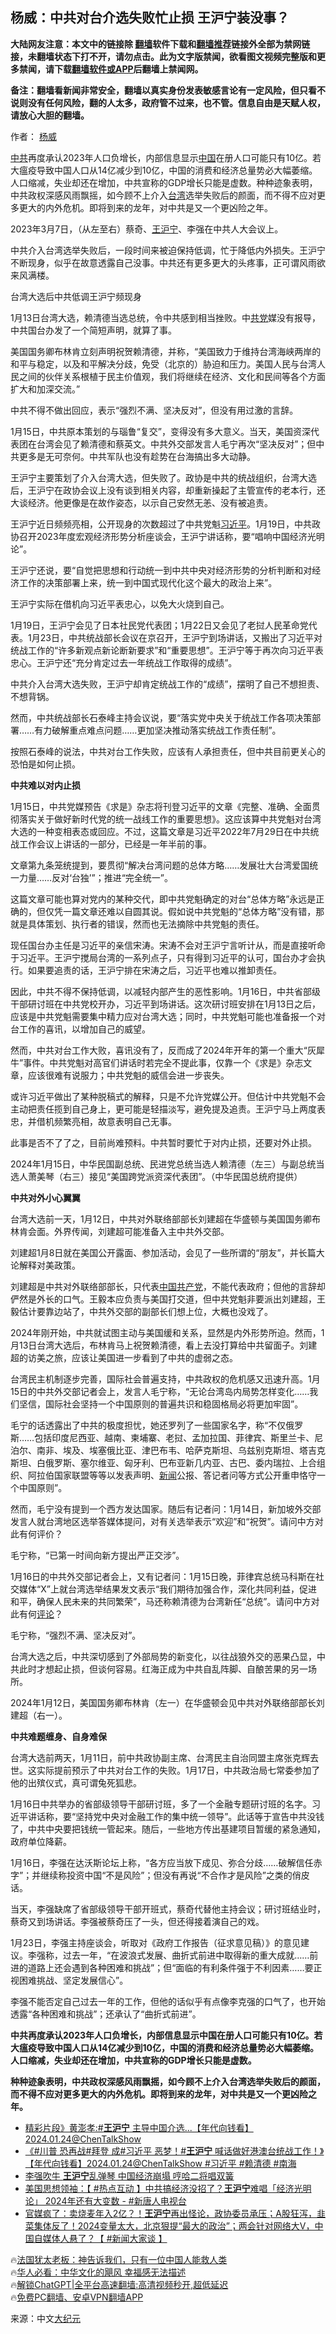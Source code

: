  <!-- 面包屑导航 --> <h2>杨威：中共对台介选失败忙止损 王沪宁装没事？</h2> <p class="notice"><b>大陆网友注意：本文中的链接除 <a href="https://github.com/bannedbook/fanqiang" >翻墙</a>软件下载和<a href="https://github.com/killgcd/justmysocks/blob/master/README.md">翻墙推荐</a>链接外全部为禁网链接，未翻墙状态下打不开，请勿点击。此为文字版禁闻，欲看图文视频完整版和更多禁闻，请下载<a href="https://github.com/bannedbook/fanqiang">翻墙软件或APP</a>后翻墙上禁闻网。</p><p>备注：翻墙看新闻非常安全，翻墙以真实身份发表敏感言论有一定风险，但只看不说则没有任何风险，翻的人太多，政府管不过来，也不管。信息自由是天赋人权，请放心大胆的翻墙。</b></p>  <div class="entry"> <p>作者： <a href="https://www.bannedbook.org/bnews/tag/%e6%9d%a8%e5%a8%81/" class="st_tag internal_tag" rel="tag" title="标签 杨威 下的日志">杨威</a></p> <p id="summary"><a href="https://www.bannedbook.org/bnews/tag/%e4%b8%ad%e5%85%b1/" class="st_tag internal_tag" rel="tag" title="标签 中共 下的日志">中共</a>再度承认2023年人口负增长，内部信息显示<span class='wp_keywordlink_affiliate'><a href="https://www.bannedbook.org/" title="中国" target="_blank">中国</a></span>在册人口可能只有10亿。若大瘟疫导致中国人口从14亿减少到10亿，中国的消费和经济总量势必大幅萎缩。人口缩减，失业却还在增加，中共宣称的GDP增长只能是虚数。种种迹象表明，中共政权深感风雨飘摇，如今顾不上介入<a href="https://www.bannedbook.org/bnews/tag/%e5%8f%b0%e6%b9%be/" class="st_tag internal_tag" rel="tag" title="标签 台湾 下的日志">台湾</a>选举失败后的颜面，而不得不应对更多更大的内外危机。即将到来的龙年，对中共是又一个更凶险之年。</p> <p id="conimg">2023年3月7日，（从左至右）蔡奇、<a href="https://www.bannedbook.org/bnews/tag/%e7%8e%8b%e6%b2%aa%e5%ae%81/" class="st_tag internal_tag" rel="tag" title="标签 王沪宁 下的日志">王沪宁</a>、李强在中共人大会议上。</p> <p>中共介入台湾选举失败后，一段时间来被迫保持低调，忙于降低内外损失。王沪宁不断现身，似乎在故意透露自己没事。中共还有更多更大的头疼事，正可谓风雨欲来风满楼。</p> <p>台湾大选后中共低调王沪宁频现身</p> <p>1月13日台湾大选，赖清德当选总统，令中共感到相当挫败。中<a href="https://www.bannedbook.org/bnews/tag/%E5%85%B1%E5%85%9A/" class="st_tag internal_tag" rel="tag" title="标签 共党 下的日志">共党</a>媒没有报导，中共国台办发了一个简短声明，就算了事。</p> <p>美国国务卿布林肯立刻声明祝贺赖清德，并称，“美国致力于维持台湾海峡两岸的和平与稳定，以及和平解决分歧，免受（北京的）胁迫和压力。美国人民与台湾人民之间的伙伴关系根植于民主价值观，我们将继续在经济、文化和民间等各个方面扩大和加深交流。”</p> <p>中共不得不做出回应，表示“强烈不满、坚决反对”，但没有用过激的言辞。</p> <p>1月15日，中共原本策划的与瑙鲁“复交”，变得没有多大意义。当天，美国资深代表团在台湾会见了赖清德和蔡英文。中共外交部发言人毛宁再次“坚决反对”；但中共更多是无可奈何。中共军队也没有趁势在台海搞出多大动静。</p> <p>王沪宁主要策划了介入台湾大选，但失败了。政协是中共的统战组织，台湾大选后，王沪宁在政协会议上没有谈到相关内容，却重新操起了主管宣传的老本行，还大谈经济。他更像是在故作姿态，以示自己安然无恙、没有被追责。</p> <p>王沪宁近日频频亮相，公开现身的次数超过了中共党魁<a href="https://www.bannedbook.org/bnews/tag/%e4%b9%a0%e8%bf%91%e5%b9%b3/" class="st_tag internal_tag" rel="tag" title="标签 习近平 下的日志">习近平</a>。1月19日，中共政协召开2023年度宏观经济形势分析座谈会，王沪宁讲话称，要“唱响中国经济光明论”。</p> <p>王沪宁还说，要“自觉把思想和行动统一到中共中央对经济形势的分析判断和对经济工作的决策部署上来，统一到中国式现代化这个最大的政治上来”。</p> <p>王沪宁实际在借机向习近平表忠心，以免大火烧到自己。</p> <p>1月19日，王沪宁会见了日本社民党代表团；1月22日又会见了老挝人民革命党代表。1月23日，中共统战部长会议在京召开，王沪宁到场讲话，又搬出了习近平对统战工作的“许多新观点新论断新要求”和“重要思想”。王沪宁等于再次向习近平表忠心。王沪宁还“充分肯定过去一年统战工作取得的成绩”。</p> <p>中共介入台湾大选失败，王沪宁却肯定统战工作的“成绩”，摆明了自己不想担责、不想背锅。</p> <p>然而，中共统战部长石泰峰主持会议说，要“落实党中央关于统战工作各项决策部署……有力破解重点难点问题……更加坚决推动落实统战工作责任制”。</p> <p>按照石泰峰的说法，中共对台工作失败，应该有人承担责任，但中共目前更关心的恐怕是如何止损。</p> <p><strong>中共难以对内止损</strong></p> <p>1月15日，中共党媒预告《求是》杂志将刊登习近平的文章《完整、准确、全面贯彻落实关于做好新时代党的统一战线工作的重要思想》。这应该算中共党魁对台湾大选的一种变相表态或回应。不过，这篇文章是习近平2022年7月29日在中共统战工作会议上讲话的一部分，已经是一年半前的事。</p> <p>文章第九条笼统提到，要贯彻“解决台湾问题的总体方略……发展壮大台湾爱国统一力量……反对‘台独’”；推进“完全统一”。</p> <p>这篇文章可能也算对党内的某种交代，即中共党魁确定的对台“总体方略”永远是正确的，但仅凭一篇文章还难以自圆其说。假如说中共党魁的“总体方略”没有错，那就是具体策划、执行者的错误，然而也无法摘除中共党魁的责任。</p> <p>现任国台办主任是习近平的亲信宋涛。宋涛不会对王沪宁言听计从，而是直接听命于习近平。王沪宁搅局台湾的一系列点子，只有得到习近平的认可，国台办才会执行。如果要追责的话，王沪宁排在宋涛之后，习近平也难以推卸责任。</p> <p>因此，中共不得不保持低调，以减轻内部产生的恶性影响。1月16日，中共省部级干部研讨班在中共党校开办，习近平到场讲话。这次研讨班安排在1月13日之后，应该是中共党魁需要集中精力应对台湾大选；同时，中共党魁可能也准备报一个对台工作的喜讯，以增加自己的威望。</p> <p>然而，中共对台工作大败，喜讯没有了，反而成了2024年开年的第一个重大“灰犀牛”事件。中共党魁对高官们讲话时若完全不提此事，仅靠一个《求是》杂志文章，应该很难有说服力；中共党魁的威信会进一步丧失。</p>  <p>或许习近平做出了某种脱稿式的解释，只是不允许党媒公开。但估计中共党魁不会主动把责任揽到自己身上，更可能是轻描淡写，避免提及追责。王沪宁马上两度表忠，并借机频繁亮相，故意表明自己无事。</p> <p>此事是否不了了之，目前尚难预料。中共暂时要忙于对内止损，还要对外止损。</p> <p>2024年1月15日，中华民国副总统、民进党总统当选人赖清德（左三）与副总统当选人萧美琴（右三）接见“美国跨党派资深代表团”。（中华民国总统府提供）</p> <p><strong>中共对外小心翼翼</strong></p> <p>台湾大选前一天，1月12日，中共对外联络部部长刘建超在华盛顿与美国国务卿布林肯会面。外界传闻，刘建超可能准备入主中共外交部。</p> <p>刘建超1月8日就在美国公开露面、参加活动，会见了一些所谓的“朋友”，并长篇大论解释对美政策。</p> <p>刘建超是中共对外联络部部长，只代表<a href="https://www.bannedbook.org/bnews/tag/%e4%b8%ad%e5%9b%bd%e5%85%b1%e4%ba%a7%e5%85%9a/" class="st_tag internal_tag" rel="tag" title="标签 中国共产党 下的日志">中国共产党</a>，不能代表政府；但他的言辞却俨然是外长的口气。王毅本应负责与美国打交道，但中共党魁非要派出刘建超，王毅估计要靠边站了，中共外交部的副部长们想上位，大概也没戏了。</p> <p>2024年刚开始，中共就试图主动与美国缓和关系，显然是内外形势所迫。然而，1月13日台湾大选后，布林肯马上祝贺赖清德，看上去没打算给中共留面子。刘建超的访美之旅，应该让美国进一步看到了中共的虚弱之态。</p> <p>台湾民主机制逐步完善，国际社会普遍支持，中共政权的危机感又迅速升高。1月15日的中共外交部记者会上，发言人毛宁称，“无论台湾岛内局势怎样变化……我们坚信，国际社会坚持一个中国原则的普遍共识和稳固格局必将更加牢固”。</p> <p>毛宁的话透露出了中共的极度担忧，她还罗列了一些国家名字，称“不仅俄罗斯……包括印度尼西亚、越南、柬埔寨、老挝、孟加拉国、菲律宾、斯里兰卡、尼泊尔、南非、埃及、埃塞俄比亚、津巴布韦、哈萨克斯坦、乌兹别克斯坦、塔吉克斯坦、白俄罗斯、塞尔维亚、匈牙利、巴布亚新几内亚、古巴、委内瑞拉、上合组织、阿拉伯国家联盟等等以发表声明、<span class='wp_keywordlink_affiliate'><a href="https://www.bannedbook.org/" title="新闻">新闻</a></span>公报、答记者问等方式公开重申恪守一个中国原则”。</p> <p>然而，毛宁没有提到一个西方发达国家。随后有记者问：1月14日，新加坡外交部发言人就台湾地区选举答媒体提问，对有关选举表示“欢迎”和“祝贺”。请问中方对此有何评价？</p> <p>毛宁称，“已第一时间向新方提出严正交涉”。</p>  <p>1月16日的中共外交部记者会上，又有记者问：1月15日晚，菲律宾总统马科斯在社交媒体“X”上就台湾选举结果发文表示“我们期待加强合作，深化共同利益，促进和平，确保人民未来的共同繁荣”，马还称赖清德为台湾新任“总统”。请问中方对此有何<span class='wp_keywordlink_affiliate'><a href="https://www.bannedbook.org/bnews/comments/" title="新闻评论" target="_blank">评论</a></span>？</p> <p>毛宁称，“强烈不满、坚决反对”。</p> <p>台湾大选之后，中共深切感到了外部局势的新变化，以往战狼外交的恶果凸显，中共此时才想起止损，但谈何容易。红海正成为中共自乱阵脚、自酿苦果的另一场所。</p> <p>2024年1月12日，美国国务卿布林肯（左一）在华盛顿会见中共对外联络部部长刘建超（右一）。</p> <p><strong>中共难题缠身、自身难保</strong></p> <p>台湾大选前两天，1月11日，前中共政协副主席、台湾民主自治同盟主席张克辉去世。这实际提前预示了中共对台工作的失败。1月17日，中共政治局七常委参加了他的出殡仪式，真可谓兔死狐悲。</p> <p>1月16日中共举办的省部级领导干部研讨班，多了一个金融专题研讨班的名字。习近平讲话称，要“坚持党中央对金融工作的集中统一领导”。此话等于宣告中共没钱了，中共中央要把钱统一管起来。随后，一些地方传出基建项目暂缓的紧急通知，政府单位降薪。</p> <p>1月16日，李强在达沃斯论坛上称，“各方应当放下成见、弥合分歧……破解信任赤字”；并继续称投资中国“不是风险”；但没有再说“不合作才是风险”之类的俏皮话。</p> <p>当天，李强缺席了省部级领导干部开班式，蔡奇代替他主持会议；研讨班结业时，蔡奇又到场讲话。李强被蔡奇压了一头，但还得接着演自己的戏。</p> <p>1月23日，李强主持座谈会，听取对《政府工作报告（征求意见稿）》的意见建议。李强称，过去一年，“在波浪式发展、曲折式前进中取得新的重大成就……前进的道路上还会遇到各种困难和挑战”；但“面临的有利条件强于不利因素……要正视困难挑战、坚定发展信心”。</p> <p>李强不能否定自己过去一年的工作，但他的话似乎有点像李克强的口气了，也开始透露“各种困难和挑战”；还承认了“曲折式前进”。</p> <p><strong>中共再度承认2023年人口负增长，内部信息显示中国在册人口可能只有10亿。若大瘟疫导致中国人口从14亿减少到10亿，中国的消费和经济总量势必大幅萎缩。人口缩减，失业却还在增加，中共宣称的GDP增长只能是虚数。</strong></p>  <p><strong>种种迹象表明，中共政权深感风雨飘摇，如今顾不上介入台湾选举失败后的颜面，而不得不应对更多更大的内外危机。即将到来的龙年，对中共是又一个更凶险之年。</strong></p> <!--<div id="taboola-mid-1"></div>--><ul class='op-related-articles' title='相关阅读'> <li><a href='https://www.bannedbook.org/bnews/bannedvideo/20240124/1992128.html' target='_blank'>精彩片段》黄澎孝:#<b>王沪宁</b> 主导中国介选...【年代向钱看】2024.01.24@ChenTalkShow</a></li> <li><a href='https://www.bannedbook.org/bnews/bannedvideo/20240124/1992107.html' target='_blank'>《#川普 恐再战#拜登 成#习近平 恶梦！#<b>王沪宁</b> 喊话做好港澳台统战工作！》【年代向钱看】2024.01.24@ChenTalkShow #习近平 #赖清德 #南海</a></li> <li><a href='https://www.bannedbook.org/bnews/ccpdope/20240123/1991470.html' target='_blank'>李强吹牛 <b>王沪宁</b>乱弹琴 中国经济崩塌 哼哈二将唱双簧</a></li> <li><a href='https://www.bannedbook.org/bnews/cbnews/20240123/1991316.html' target='_blank'>美国思想领袖：【 #热点互动 】中共搞经济没招了？<b>王沪宁</b>难唱「经济光明论」 2024年还有大变数 - #新唐人电视台</a></li> <li><a href='https://www.bannedbook.org/bnews/bannedvideo/20240122/1991227.html' target='_blank'>官媒疯了：卖烧麦年入2亿？！<b>王沪宁</b>再出怪论，政协委员承压；A股狂泻，韭菜集体反了！2024变量太大，北京狠提“最大的政治”；两会针对网络大V，中国自媒体人悬了？【 #新闻大家谈 】</a></li> </ul> <p class="texttj"> 🔥<a href="https://www.bannedbook.org/bnews/ssgc/20230219/1850782.html" target="_blank">法国犹太老板：神告诉我们，只有一位中国人能救人类</a><br/> 🔥<a href="https://www.bannedbook.org/bnews/comments/20220220/1694796.html" target="_blank">华人必看：中华文化的飓风 幸福感无法描述</a><br/> 🔥<a href="https://github.com/bannedbook/fanqiang/wiki/V2ray%E6%9C%BA%E5%9C%BA" target="_blank">解锁ChatGPT|全平台高速翻墙:高清视频秒开,超低延迟</a><br/> 🔥<a href="https://github.com/bannedbook/fanqiang/wiki/%E7%A6%81%E9%97%BB%E7%BD%91%E5%AE%89%E5%8D%93%E7%BF%BB%E5%A2%99%E6%96%B0%E9%97%BBAPP" target="_blank">免费PC翻墙、安卓VPN翻墙APP</a><br/> </p><p class="src-info">来源：中文<span class='wp_keywordlink_affiliate'><a href="http://www.epochtimes.com/" title="大纪元" target="_blank">大纪元</a></span> </p><a name='sharetosocial'></a> <div style="margin-bottom:5px;padding-bottom:5px;clear:both"> <div id="archive-pix-1" class="banner-ads"> <!-- AuctionX Display platform tag START --> <div id="27602x728x90x621x_ADSLOT1" clicktrack="%%CLICK_URL_ESC%%"></div>  <!-- AuctionX Display platform tag END --> </div> <div id="archive-pix-2" class="banner-ads"> <!-- AuctionX Display platform tag START --> <div id="27556x300x250x621x_ADSLOT1" clicktrack="%%CLICK_URL_ESC%%" style="margin:0 auto;text-align:center"></div>  <!-- AuctionX Display platform tag END --> </div> </div>  <div id="archive-pix-1" class="banner-ads"> <!-- AuctionX Display platform tag START --> <div id="27603x728x90x621x_ADSLOT1" clicktrack="%%CLICK_URL_ESC%%"></div>  <!-- AuctionX Display platform tag END --> </div> </div><!--END ENTRY--> 